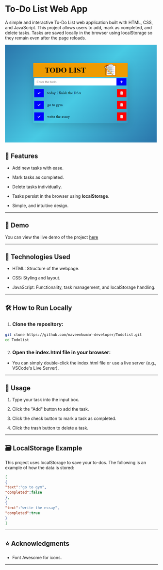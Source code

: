 # To-Do List Web App

A simple and interactive To-Do List web application built with HTML, CSS, and JavaScript. This project allows users to add, mark as completed, and delete tasks. Tasks are saved locally in the browser using localStorage so they remain even after the page reloads.

![demo img](./TODO%20-%20screenshot.png)

## 📁 Features
- Add new tasks with ease.

- Mark tasks as completed.

- Delete tasks individually.

- Tasks persist in the browser using **localStorage**.

- Simple, and intuitive design.

---


## 📸 Demo

You can view the live demo of the project [here]("https://naveenkumar-developer.github.io/Todolist/")

---


## 🚀 Technologies Used

- HTML: Structure of the webpage.

- CSS: Styling and layout.

- JavaScript: Functionality, task management, and localStorage handling.

---

## 🛠️ How to Run Locally

1. ### Clone the repository:
```bash
git clone https://github.com/naveenkumar-developer/Todolist.git
cd Todolist
```

2. ### Open the **index.html** file in your browser:

  - You can simply double-click the index.html file or use a live server (e.g., VSCode's Live Server).

---

## 📄 Usage

1. Type your task into the input box.

2. Click the "Add" button to add the task.

3. Click the check button to mark a task as completed.

4. Click the trash button to delete a task.

---

## 🗃️ LocalStorage Example

This project uses localStorage to save your to-dos. The following is an example of how the data is stored:

```json
[
{
"text":"go to gym",
"completed":false
},
{
"text":"write the essay",
"completed":true
}
]
```


---

## ⭐ Acknowledgments

- Font Awesome for icons.

---
